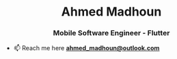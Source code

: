 <h1 align="center">Ahmed Madhoun</h1>
<h3 align="center">Mobile Software Engineer - Flutter</h3>

- 📫 Reach me here **ahmed_madhoun@outlook.com**
